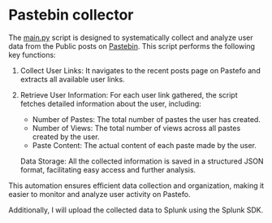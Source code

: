 # Pastebin collector


The [main.py](https://github.com/kaykRodr1gu3s/data-leak-monitoring/blob/main/Pastefo/main.py) script is designed to systematically collect and analyze user data from the Public posts on [Pastebin](https://pastebin.com/). This script performs the following key functions:

 1. Collect User Links: It navigates to the recent posts page on Pastefo and extracts all available user links.
 2. Retrieve User Information: For each user link gathered, the script fetches detailed information about the user, including:

    + Number of Pastes: The total number of pastes the user has created.
    + Number of Views: The total number of views across all pastes created by the user.
    + Paste Content: The actual content of each paste made by the user.

    Data Storage: All the collected information is saved in a structured JSON format, facilitating easy access and further analysis.

This automation ensures efficient data collection and organization, making it easier to monitor and analyze user activity on Pastefo.

Additionally, I will upload the collected data to Splunk using the Splunk SDK.
